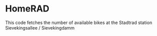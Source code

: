 # HomeRAD
This code fetches the number of available bikes at the Stadtrad station Sievekingsallee / Sievekingdamm
